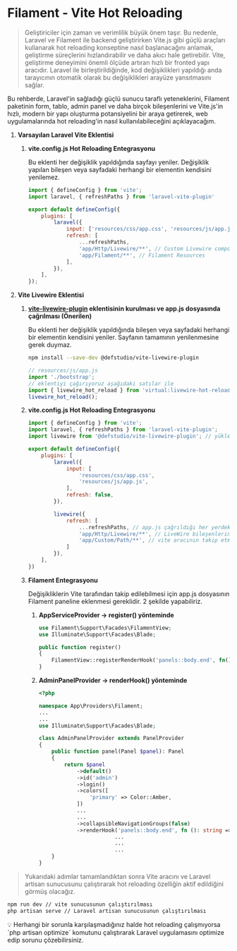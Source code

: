 # Filament - Vite Hot Reloading

> Geliştiriciler için zaman ve verimlilik büyük önem taşır. Bu nedenle, Laravel ve Filament ile backend geliştirirken Vite.js gibi güçlü araçları kullanarak hot reloading konseptine nasıl başlanacağını anlamak, geliştirme süreçlerini hızlandırabilir ve daha akıcı hale getirebilir.
Vite, geliştirme deneyimini önemli ölçüde artıran hızlı bir fronted yapı aracıdır. Laravel ile birleştirildiğinde, kod değişiklikleri yapıldığı anda tarayıcının otomatik olarak bu değişiklikleri arayüze yansıtmasını sağlar.
> 

Bu rehberde, Laravel'in sağladığı güçlü sunucu taraflı yeteneklerini, Filament paketinin form, tablo, admin panel ve daha birçok bileşenlerini ve Vite.js'in hızlı, modern bir yapı oluşturma potansiyelini bir araya getirerek, web uygulamalarında hot reloading'in nasıl kullanılabileceğini açıklayacağım.

1. **Varsayılan Laravel Vite Eklentisi**
    1. **vite.config.js Hot Reloading Entegrasyonu**
        
        Bu eklenti her değişiklik yapıldığında sayfayı yeniler. Değişiklik yapılan bileşen veya sayfadaki herhangi bir elementin kendisini yenilemez.
        
        ```jsx
        import { defineConfig } from 'vite';
        import laravel, { refreshPaths } from 'laravel-vite-plugin'
        
        export default defineConfig({
            plugins: [
                laravel({
                    input: ['resources/css/app.css', 'resources/js/app.js'],
                    refresh: [
                        ...refreshPaths,
                        'app/Http/Livewire/**', // Custom Livewire components
                        'app/Filament/**', // Filament Resources
                    ],
                }),
            ],
        });
        ```
        
    
2. **Vite Livewire Eklentisi**
    1. **[vite-livewire-plugin](https://github.com/defstudio/vite-livewire-plugin) eklentisinin kurulması ve app.js dosyasında çağrılması (Önerilen)**
        
        Bu eklenti her değişiklik yapıldığında bileşen veya sayfadaki herhangi bir elementin kendisini yeniler. Sayfanın tamamının yenilenmesine gerek duymaz.
        
        ```bash
        npm install --save-dev @defstudio/vite-livewire-plugin
        ```
        
        ```jsx
        // resources/js/app.js
        import './bootstrap';
        // eklentiyi çağırıyoruz aşağıdaki satılar ile
        import { livewire_hot_reload } from 'virtual:livewire-hot-reload'
        livewire_hot_reload();
        ```
        
    2. **vite.config.js Hot Reloading Entegrasyonu**
        
        ```jsx
        import { defineConfig } from 'vite';
        import laravel, { refreshPaths } from 'laravel-vite-plugin';
        import livewire from '@defstudio/vite-livewire-plugin'; // yüklediğimiz eklentiyi import ediyoruz.
        
        export default defineConfig({
            plugins: [
                laravel({
                    input: [
                        'resources/css/app.css',
                        'resources/js/app.js',
                    ],
                    refresh: false,
                }),
        
                livewire({
                    refresh: [
                        ...refreshPaths, // app.js çağrıldığı her yerdeki değişiklikler izleniyor
                        'app/Http/Livewire/**', // LiveWire bileşenlerini izlemek için (varsa)
                        'app/Custom/Path/**', // vite aracının takip etmesini istediğiniz dosyaların yolunu gösterebilirsiniz.
                    ]
                }),
            ],
        })
        ```
        
    
    1. **Filament Entegrasyonu**
        
        Değişikliklerin Vite tarafından takip edilebilmesi için app.js dosyasının Filament paneline eklenmesi gereklidir. 2 şekilde yapabiliriz.
        
        1. **AppServiceProvider → register() yönteminde**
            
            ```php
            use Filament\Support\Facades\FilamentView;
            use Illuminate\Support\Facades\Blade;
            
            public function register()
            {
                FilamentView::registerRenderHook('panels::body.end', fn(): string => Blade::render("@vite('resources/js/app.js')"));
            }
            ```
            
        2. **AdminPanelProvider → renderHook() yönteminde**
            
            ```php
            <?php
            
            namespace App\Providers\Filament;
            ...
            ...
            use Illuminate\Support\Facades\Blade;
            
            class AdminPanelProvider extends PanelProvider
            {
                public function panel(Panel $panel): Panel
                {
                    return $panel
                        ->default()
                        ->id('admin')
                        ->login()
                        ->colors([
                            'primary' => Color::Amber,
                        ])
                        ...
                        ...
                        ->collapsibleNavigationGroups(false)
                        ->renderHook('panels::body.end', fn (): string => Blade::render("@vite('resources/js/app.js')"))
            						...
            						...
            						...
                }
            }
            ```
            

> Yukarıdaki adımlar tamamlandıktan sonra Vite aracını ve Laravel artisan sunucusunu çalıştırarak hot reloading özelliğin aktif edildiğini görmüş olacağız.
> 

```bash
npm run dev // vite sunucusunun çalıştırılması
php artisan serve // Laravel artisan sunucusunun çalıştırılması
```

<aside>
💡 Herhangi bir sorunla karşılaşmadığınız halde hot reloading çalışmıyorsa `php artisan optimize` komutunu çalıştırarak Laravel uygulamasını optimize edip sorunu çözebilirsiniz.

</aside>
